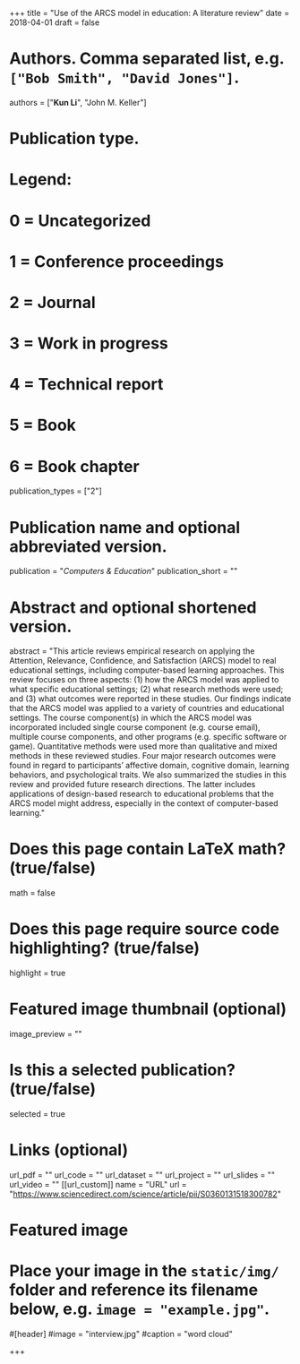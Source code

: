+++
title = "Use of the ARCS model in education: A literature review"
date = 2018-04-01
draft = false

# Authors. Comma separated list, e.g. `["Bob Smith", "David Jones"]`.
authors = ["**Kun Li**", "John M. Keller"]

# Publication type.
# Legend:
# 0 = Uncategorized
# 1 = Conference proceedings
# 2 = Journal
# 3 = Work in progress
# 4 = Technical report
# 5 = Book
# 6 = Book chapter
publication_types = ["2"]

# Publication name and optional abbreviated version.
publication = "*Computers & Education*"
publication_short = ""

# Abstract and optional shortened version.
abstract = "This article reviews empirical research on applying the Attention, Relevance, Confidence, and Satisfaction (ARCS) model to real educational settings, including computer-based learning approaches. This review focuses on three aspects: (1) how the ARCS model was applied to what specific educational settings; (2) what research methods were used; and (3) what outcomes were reported in these studies. Our findings indicate that the ARCS model was applied to a variety of countries and educational settings. The course component(s) in which the ARCS model was incorporated included single course component (e.g. course email), multiple course components, and other programs (e.g. specific software or game). Quantitative methods were used more than qualitative and mixed methods in these reviewed studies. Four major research outcomes were found in regard to participants’ affective domain, cognitive domain, learning behaviors, and psychological traits. We also summarized the studies in this review and provided future research directions. The latter includes applications of design-based research to educational problems that the ARCS model might address, especially in the context of computer-based learning."
# Does this page contain LaTeX math? (true/false)
math = false

# Does this page require source code highlighting? (true/false)
highlight = true

# Featured image thumbnail (optional)
image_preview = ""

# Is this a selected publication? (true/false)
selected = true

# Links (optional)
url_pdf = ""
url_code = ""
url_dataset = ""
url_project = ""
url_slides = ""
url_video = ""
[[url_custom]]
    name = "URL"
    url = "https://www.sciencedirect.com/science/article/pii/S0360131518300782"

# Featured image
# Place your image in the `static/img/` folder and reference its filename below, e.g. `image = "example.jpg"`.
#[header]
#image = "interview.jpg"
#caption = "word cloud"

+++
